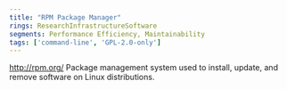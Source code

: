 ```yaml
---
title: "RPM Package Manager"
rings: ResearchInfrastructureSoftware
segments: Performance Efficiency, Maintainability
tags: ['command-line', 'GPL-2.0-only']
---
```

http://rpm.org/
Package management system used to install, update, and remove software on Linux distributions.
